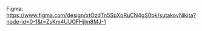 Figma: https://www.figma.com/design/xtOzdTn5SpXpRuCN4gS0bk/sutakovNikita?node-id=0-1&t=ZsKm4UUOFHjlm8MJ-1